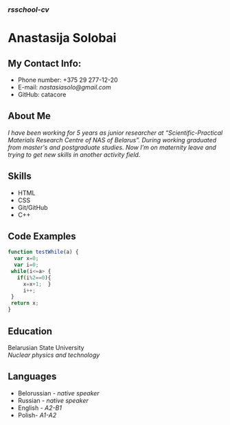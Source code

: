 ### *rsschool-cv*
# **Anastasija Solobai**
## My Contact Info:
 * Phone number: +375 29 277-12-20
 *  E-mail: _nastasiasolo@gmail.com_
 *  GitHub: catacore

## About Me
 _I have been working for 5 years as junior researcher at “Scientific-Practical Materials Research Centre of NAS of Belarus”. During working graduated from master's and postgraduate studies. Now I’m on maternity leave and trying to get new skills in another activity field._

## Skills
* HTML
* CSS 
* Git/GitHub
* C++

## Code Examples
```javascript
function testWhile(a) {
  var x=0;
  var i=0;
 while(i<=a> {
   if(i%2==0){
     x=x+1;  }
     i++;
 }
 return x;
}
```

## Education
Belarusian State University   
_Nuclear physics and technology_

## Languages
* Belorussian - _native  speaker_
* Russian - _native speaker_
* English - _A2-B1_
* Polish- _A1-A2_
